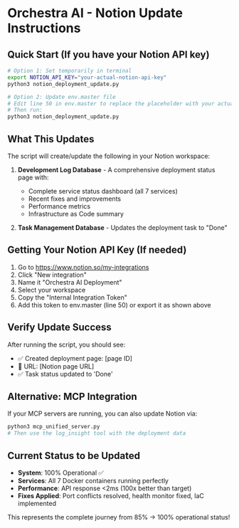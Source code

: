 # Orchestra AI - Notion Update Instructions

## Quick Start (If you have your Notion API key)

```bash
# Option 1: Set temporarily in terminal
export NOTION_API_KEY="your-actual-notion-api-key"
python3 notion_deployment_update.py

# Option 2: Update env.master file
# Edit line 50 in env.master to replace the placeholder with your actual key
# Then run:
python3 notion_deployment_update.py
```

## What This Updates

The script will create/update the following in your Notion workspace:

1. **Development Log Database** - A comprehensive deployment status page with:
   - Complete service status dashboard (all 7 services)
   - Recent fixes and improvements
   - Performance metrics
   - Infrastructure as Code summary

2. **Task Management Database** - Updates the deployment task to "Done"

## Getting Your Notion API Key (If needed)

1. Go to https://www.notion.so/my-integrations
2. Click "New integration"
3. Name it "Orchestra AI Deployment"
4. Select your workspace
5. Copy the "Internal Integration Token"
6. Add this token to env.master (line 50) or export it as shown above

## Verify Update Success

After running the script, you should see:
- ✅ Created deployment page: [page ID]
- 🔗 URL: [Notion page URL]
- ✅ Task status updated to 'Done'

## Alternative: MCP Integration

If your MCP servers are running, you can also update Notion via:
```bash
python3 mcp_unified_server.py
# Then use the log_insight tool with the deployment data
```

## Current Status to be Updated

- **System**: 100% Operational ✅
- **Services**: All 7 Docker containers running perfectly
- **Performance**: API response <2ms (100x better than target)
- **Fixes Applied**: Port conflicts resolved, health monitor fixed, IaC implemented

This represents the complete journey from 85% → 100% operational status! 